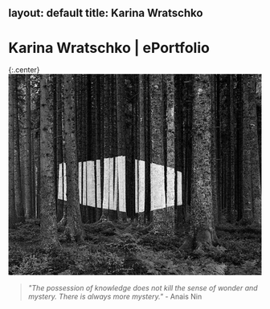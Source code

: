 layout: default
title: Karina Wratschko
---


# Karina Wratschko | ePortfolio

{:.center}
![Imbeir](/images/imberi.jpg)  

> *"The possession of knowledge does not kill the sense of wonder and mystery. 
There is always more mystery."* - Anais Nin  

